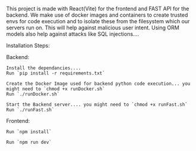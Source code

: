 This project is made with React(Vite) for the frontend and FAST API for the backend.
We make use of docker images and containers to create trusted envs for code execution and to isolate these from the filesystem which
our servers run on. This will help against malicious user intent.
Using ORM models also help against attacks like SQL injections....


Installation Steps:

Backend:

    Install the dependancies....
    Run `pip install -r requirements.txt`

    Create the Docker Image used for backend python code execution... you might need to `chmod +x runDocker.sh`
    Run `./runDocker.sh`

    Start the Backend server.... you might need to `chmod +x runFast.sh`
    Run `./runFast.sh`


Frontend:

    Run `npm install`

    Run `npm run dev`


